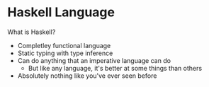# Haskell Language
What is Haskell?
* Completley functional language
* Static typing with type inference 
* Can do anything that an imperative language can do
    * But like any language, it's better at some things than others
* Absolutely nothing like you've ever seen before
